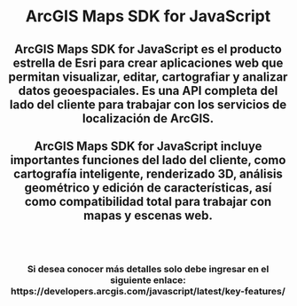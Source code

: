 <div id="header" align="center">
  <h1>ArcGIS Maps SDK for JavaScript</h1>
  <h2>ArcGIS Maps SDK for JavaScript es el producto estrella de Esri para crear aplicaciones web que permitan visualizar, editar, cartografiar y analizar datos geoespaciales. Es una API completa del lado del cliente para trabajar con los servicios de localización de ArcGIS.<br><br>
    ArcGIS Maps SDK for JavaScript incluye importantes funciones del lado del cliente, como cartografía inteligente, renderizado 3D, análisis geométrico y edición de características, así como compatibilidad total para trabajar con mapas y escenas web.</h2><br><br>
    <h3>Si desea conocer más detalles solo debe ingresar en el siguiente enlace: https://developers.arcgis.com/javascript/latest/key-features/</h3><br>
</div>
